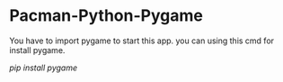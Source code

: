 # Pacman-Python-Pygame

You have to import pygame to start this app. you can using this cmd for install pygame.

*pip install pygame*
